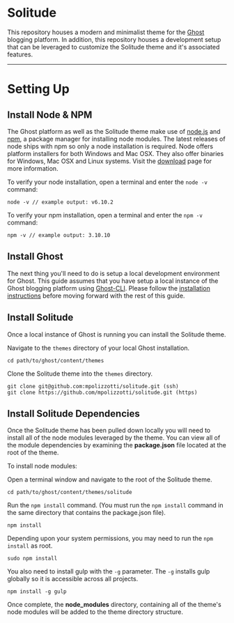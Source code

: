 # Solitude
This repository houses a modern and minimalist theme for the [Ghost](https://ghost.org/) blogging platform. In addition, this repository houses a development setup that can be leveraged to customize the Solitude theme and it's associated features.

----------

# Setting Up

## Install Node & NPM
The Ghost platform as well as the Solitude theme make use of [node.js](http://nodejs.org/) and [npm](https://npmjs.org/), a package manager for installing node modules. The latest releases of node ships with npm so only a node installation is required. Node offers platform installers for both Windows and Mac OSX. They also offer binaries for Windows, Mac OSX and Linux systems. Visit the [download](http://nodejs.org/download/) page for more information.

To verify your node installation, open a terminal and enter the `node -v` command:

    node -v // example output: v6.10.2

To verify your npm installation, open a terminal and enter the `npm -v` command:

    npm -v // example output: 3.10.10

## Install Ghost
The next thing you'll need to do is setup a local development environment for Ghost. This guide assumes that you have setup a local instance of the Ghost blogging platform using [Ghost-CLI](https://docs.ghost.org/v1.0.0/docs/install-local). Please follow the [installation instructions](https://docs.ghost.org/v1.0.0/docs/install-local) before moving forward with the rest of this guide.

## Install Solitude
Once a local instance of Ghost is running you can install the Solitude theme.

Navigate to the `themes` directory of your local Ghost installation.

	cd path/to/ghost/content/themes

Clone the Solitude theme into the `themes` directory.

	git clone git@github.com:mpolizzotti/solitude.git (ssh)
	git clone https://github.com/mpolizzotti/solitude.git (https)

## Install Solitude Dependencies
Once the Solitude theme has been pulled down locally you will need to install all of the node modules leveraged by the theme. You can view all of the module dependencies by examining the **package.json** file located at the root of the theme.

To install node modules:

Open a terminal window and navigate to the root of the Solitude theme.

    cd path/to/ghost/content/themes/solitude

Run the `npm install` command. (You must run the `npm install` command in the same directory that contains the package.json file).

    npm install

Depending upon your system permissions, you may need to run the `npm install` as root.

    sudo npm install
    
You also need to install gulp with the `-g` parameter. The `-g` installs gulp globally so it is accessible across all projects.

    npm install -g gulp

Once complete, the **node_modules** directory, containing all of the theme's node modules will be added to the theme directory structure.